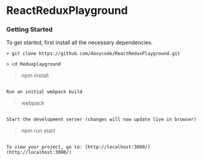 # ReactReduxPlayground 

### Getting Started

To get started, first install all the necessary dependencies.

```
> git clone https://github.com/davycode/ReactReduxPlayground.git

> cd Reduxplayground

```
> npm install
```

Run an initial webpack build
```
> webpack
```

Start the development server (changes will now update live in browser)
```
> npm run start
```

To view your project, go to: [http://localhost:3000/](http://localhost:3000/)

